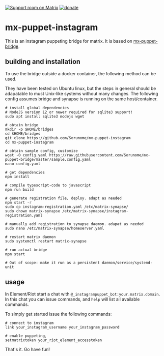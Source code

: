 [![Support room on Matrix](https://img.shields.io/matrix/mx-puppet-bridge:sorunome.de.svg?label=%23mx-puppet-bridge%3Asorunome.de&logo=matrix&server_fqdn=sorunome.de)](https://matrix.to/#/#mx-puppet-bridge:sorunome.de) [![donate](https://liberapay.com/assets/widgets/donate.svg)](https://liberapay.com/Sorunome/donate)

# mx-puppet-instagram
This is an instagram puppeting bridge for matrix. It is based on [mx-puppet-bridge](https://github.com/Sorunome/mx-puppet-bridge).

## building and installation

To use the bridge outside a docker container, the following method can be used.

They have been tested on Ubuntu linux, but the steps in general should be adapatable to must Unix-like systems without many changes.
The following config assumes bridge and synapse is running on the same host/container.

````shell
# install global dependencies
# NodeJS version 12 or newer required for sqlite3 support!
sudo apt install sqlite3 nodejs wget

# obtain bridge
mkdir -p $HOME/bridges
cd $HOME/bridges
git clone https://github.com/Sorunome/mx-puppet-instagram
cd mx-puppet-instagram

# obtain sample config, customize
wget -O config.yaml https://raw.githubusercontent.com/Sorunome/mx-puppet-bridge/master/sample.config.yaml
nano config.yaml

# get dependencies
npm install

# compile typescript-code to javascript
npm run build

# generate registration file, deploy. adapt as needed
npm start -r
sudo cp instagram-registration.yaml /etc/matrix-synapse/
sudo chown matrix-synapse /etc/matrix-synapse/instagram-registration.yaml 

# manually add registration to synapse daemon. adapat as needed
sudo nano /etc/matrix-synapse/homeserver.yaml 

# restart matrix daemon
sudo systemctl restart matrix-synapse

# run actual bridge
npm start

# Out of scope: make it run as a persistent daemon/service/systemd-unit
````

## usage

In Element/Riot start a chat with `@_instagrampuppet_bot:your.matrix.domain`. In this chat you can issue commands, and `help` will list all available commands.

To simply get started issue the following commands:

````
# connect to instagram
link your_instagram_username your_instagram_password

# enable puppeting, 
setmatrixtoken your_riot_element_accesstoken
````

That's it. Go have fun!

